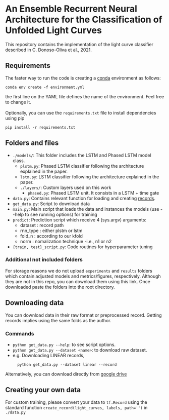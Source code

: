 # An Ensemble Recurrent Neural Architecture for the Classification of Unfolded Light Curves

This repository contains the implementation of the light curve classifier described in C. Donoso-Oliva et al., 2021.

## Requirements
The faster way to run the code is creating a [conda](https://docs.conda.io/en/latest/miniconda.html) environment as follows:
```
conda env create -f environment.yml
```
the first line on the YAML file defines the name of the environment. Feel free to change it.
<br><br>
Optionally, you can use the `requirements.txt` file to install dependencies using pip
```
pip install -r requirements.txt
```

## Folders and files
- `./models/`: This folder includes the LSTM and Phased LSTM model class.
  - `plstm.py`: Phased LSTM classifier following the architecture explained in the paper.
  - `lstm.py`: LSTM classifier following the architecture explained in the paper.
  - `./layers/`: Custom layers used on this work
    - `phased.py`: Phased LSTM unit. It consists in a LSTM + time gate
- `data.py`: Contains relevant function for loading and creating [records](https://www.tensorflow.org/tutorials/load_data/tfrecord).
- `get_data.py`: Script to download data
- `main.py`: Main script that loads the data and instances the models (use --help to see running options) for training
- `predict`: Prediction script which receive 4 (sys.argv) arguments: 
  - dataset  : record path
  - rnn_type : either plstm or lstm 
  - fold_n   : according to our kfold
  - norm     : nomalization technique -i.e., n1 or n2
- `{train, test}_script.py`: Code routines for hyperparameter tuning
### Additional not included folders
For storage reasons we do not upload `experiments` and `results` folders which contain adjusted models and metrics/figures, respectively. Although they are not in this repo, you can download them using this link. Once downloaded paste the folders into the root directory.

## Downloading data
You can download data in their raw format or preprocessed record. Getting records implies using the same folds as the author.
<br>
### Commands
- `python get_data.py --help`: to see script options.
- `python get_data.py --dataset <name>`: to download raw dataset.
- e.g. Downloading LINEAR records, 
  ```
    python get_data.py --dataset linear --record 
  ```
 Alternatively, you can download directly from [google drive](https://drive.google.com/drive/folders/1m2fXqn25LYSyG5jEbpM3Yfdbpx9EQCDo?usp=sharing)

## Creating your own data
For custom training, please convert your data to `tf.Record` using the standard function `create_record(light_curves, labels, path='')` in `./data.py`
